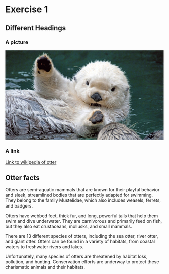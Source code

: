 # Exercise 1

## Different Headings

### A picture

![](resources/images/ex1_1.jpg)

### A link

[Link to wikipedia of otter](https://de.wikipedia.org/wiki/Otter)

## Otter facts

Otters are semi-aquatic mammals that are known for their playful behavior and sleek, streamlined bodies that are
perfectly adapted for swimming. They belong to the family Mustelidae, which also includes weasels, ferrets, and badgers.

Otters have webbed feet, thick fur, and long, powerful tails that help them swim and dive underwater. They are
carnivorous and primarily feed on fish, but they also eat crustaceans, mollusks, and small mammals.

There are 13 different species of otters, including the sea otter, river otter, and giant otter. Otters can be found in
a variety of habitats, from coastal waters to freshwater rivers and lakes.

Unfortunately, many species of otters are threatened by habitat loss, pollution, and hunting. Conservation efforts are
underway to protect these charismatic animals and their habitats.

